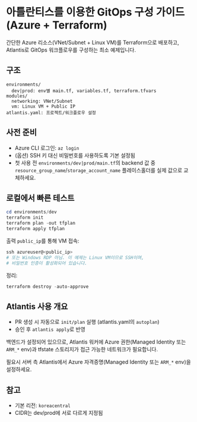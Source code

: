 # 아틀란티스를 이용한 GitOps 구성 가이드 (Azure + Terraform)

간단한 Azure 리소스(VNet/Subnet + Linux VM)를 Terraform으로 배포하고, Atlantis로 GitOps 워크플로우를 구성하는 최소 예제입니다.

## 구조
```
environments/
  dev|prod: env별 main.tf, variables.tf, terraform.tfvars
modules/
  networking: VNet/Subnet
  vm: Linux VM + Public IP
atlantis.yaml: 프로젝트/워크플로우 설정
```

## 사전 준비
- Azure CLI 로그인: `az login`
- (옵션) SSH 키 대신 비밀번호를 사용하도록 기본 설정됨
 - 첫 사용 전 `environments/dev|prod/main.tf`의 backend 값 중
   `resource_group_name`/`storage_account_name` 플레이스홀더를 실제 값으로 교체하세요.

## 로컬에서 빠른 테스트
```powershell
cd environments/dev
terraform init
terraform plan -out tfplan
terraform apply tfplan
```

출력 `public_ip`를 통해 VM 접속:
```powershell
ssh azureuser@<public_ip>
# 또는 Windows RDP 아님. 이 예제는 Linux VM이므로 SSH이며,
# 비밀번호 인증이 활성화되어 있습니다.
```

정리:
```powershell
terraform destroy -auto-approve
```

## Atlantis 사용 개요
- PR 생성 시 자동으로 `init/plan` 실행 (atlantis.yaml의 `autoplan`)
- 승인 후 `atlantis apply`로 반영

백엔드가 설정되어 있으므로, Atlantis 워커에 Azure 권한(Managed Identity 또는 `ARM_*` env)과 tfstate 스토리지가 접근 가능한 네트워크가 필요합니다.

필요시 서버 측 Atlantis에서 Azure 자격증명(Managed Identity 또는 `ARM_*` env)을 설정하세요.

## 참고
- 기본 리전: `koreacentral`
- CIDR는 dev/prod에 서로 다르게 지정됨


